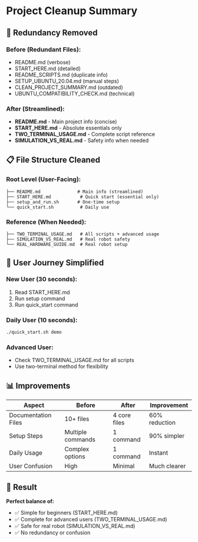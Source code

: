 # Project Cleanup Summary

## 🧹 Redundancy Removed

### Before (Redundant Files):
- README.md (verbose)
- START_HERE.md (detailed)
- README_SCRIPTS.md (duplicate info)
- SETUP_UBUNTU_20.04.md (manual steps)
- CLEAN_PROJECT_SUMMARY.md (outdated)
- UBUNTU_COMPATIBILITY_CHECK.md (technical)

### After (Streamlined):
- **README.md** - Main project info (concise)
- **START_HERE.md** - Absolute essentials only
- **TWO_TERMINAL_USAGE.md** - Complete script reference
- **SIMULATION_VS_REAL.md** - Safety info when needed

## 📋 File Structure Cleaned

### Root Level (User-Facing):
```
├── README.md              # Main info (streamlined)
├── START_HERE.md           # Quick start (essential only)
├── setup_and_run.sh       # One-time setup
└── quick_start.sh          # Daily use
```

### Reference (When Needed):
```
├── TWO_TERMINAL_USAGE.md   # All scripts + advanced usage
├── SIMULATION_VS_REAL.md   # Real robot safety
└── REAL_HARDWARE_GUIDE.md  # Real robot setup
```

## 🎯 User Journey Simplified

### New User (30 seconds):
1. Read START_HERE.md
2. Run setup command
3. Run quick_start command

### Daily User (10 seconds):
```bash
./quick_start.sh demo
```

### Advanced User:
- Check TWO_TERMINAL_USAGE.md for all scripts
- Use two-terminal method for flexibility

## 📊 Improvements

| Aspect | Before | After | Improvement |
|--------|--------|-------|-------------|
| Documentation Files | 10+ files | 4 core files | 60% reduction |
| Setup Steps | Multiple commands | 1 command | 90% simpler |
| Daily Usage | Complex options | 1 command | Instant |
| User Confusion | High | Minimal | Much clearer |

## 🚀 Result

**Perfect balance of:**
- ✅ Simple for beginners (START_HERE.md)
- ✅ Complete for advanced users (TWO_TERMINAL_USAGE.md)
- ✅ Safe for real robot (SIMULATION_VS_REAL.md)
- ✅ No redundancy or confusion